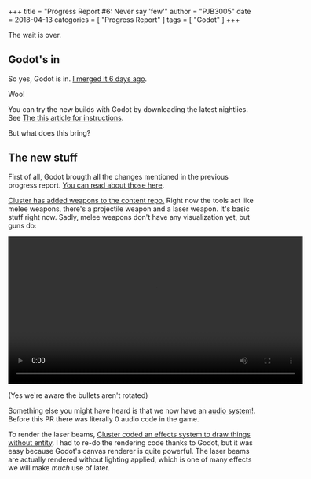 +++
title = "Progress Report #6: Never say 'few'"
author = "PJB3005"
date = 2018-04-13
categories = [
	"Progress Report"
]
tags = [
	"Godot"
]
+++

The wait is over.

<!--more-->

## Godot's in

So yes, Godot is in. [I merged it 6 days ago](https://github.com/space-wizards/space-station-14/pull/545).

Woo!

You can try the new builds with Godot by downloading the latest nightlies. See [The this article for instructions](/about/nightlies/).

But what does this bring?

## The new stuff

First of all, Godot brougth all the changes mentioned in the previous progress report. [You can read about those here](/post/18_02_26_progress-report-5-waiting_for_godot/).

[Cluster has added weapons to the content repo.](https://github.com/space-wizards/space-station-14-content/pull/48) Right now the tools act like melee weapons, there's a projectile weapon and a laser weapon. It's basic stuff right now. Sadly, melee weapons don't have any visualization yet, but guns do:

<center><video src="/video/pr_6/godot-guns.webm" controls height=300></video></center>

(Yes we're aware the bullets aren't rotated)

Something else you might have heard is that we now have an [audio system!](https://github.com/space-wizards/space-station-14/pull/550). Before this PR there was literally 0 audio code in the game.

To render the laser beams, [Cluster coded an effects system to draw things without entity](https://github.com/space-wizards/space-station-14/pull/537). I had to re-do the rendering code thanks to Godot, but it was easy because Godot's canvas renderer is quite powerful. The laser beams are actually rendered without lighting applied, which is one of many effects we will make *much* use of later.
